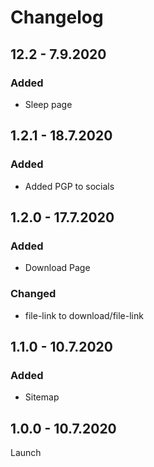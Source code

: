 # Changelog

## 12.2 - 7.9.2020

### Added

- Sleep page

## 1.2.1 - 18.7.2020

### Added

- Added PGP to socials

## 1.2.0 - 17.7.2020

### Added

- Download Page

### Changed

- file-link to download/file-link

## 1.1.0 - 10.7.2020

### Added

- Sitemap

## 1.0.0 - 10.7.2020

Launch